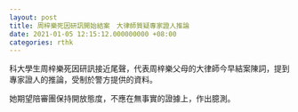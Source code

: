```yaml
---
layout: post
title: 周梓樂死因研訊開始結案　大律師質疑專家證人推論
date: 2021-01-05 12:15:12.000000000 +08:00
categories: rthk
---
```


科大學生周梓樂死因研訊接近尾聲，代表周梓樂父母的大律師今早結案陳詞，提到專家證人的推論，受制於警方提供的資料。

她期望陪審團保持開放態度，不應在無事實的證據上，作出臆測。
